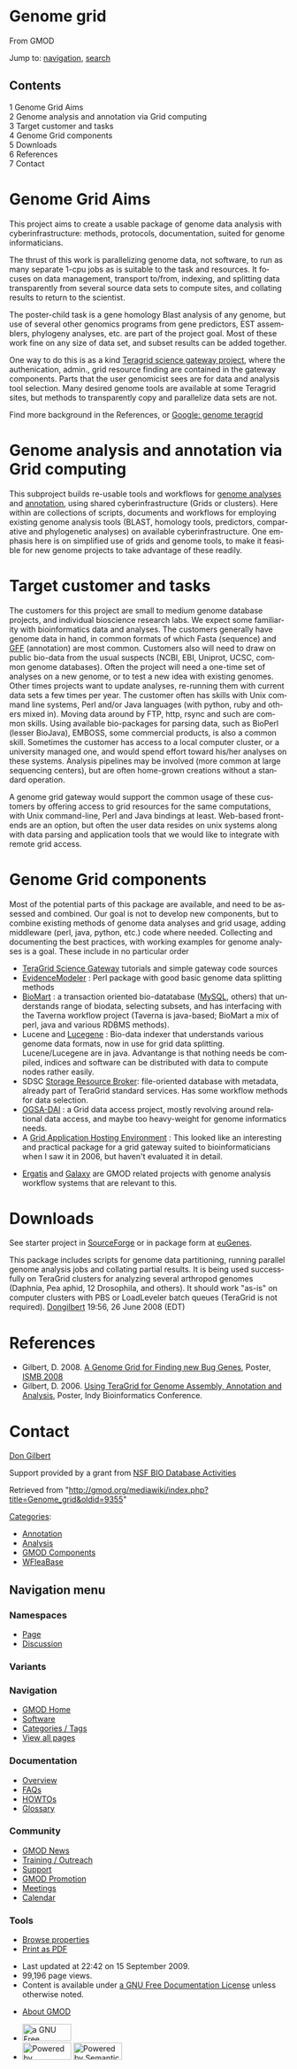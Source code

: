 <div id="mw-page-base" class="noprint">

</div>

<div id="mw-head-base" class="noprint">

</div>

<div id="content" class="mw-body" role="main">

<span id="top"></span>

<div id="mw-js-message" style="display:none;">

</div>



# <span dir="auto">Genome grid</span>

<div id="bodyContent">

<div id="siteSub">

From GMOD

</div>

<div id="contentSub">

</div>

<div id="jump-to-nav" class="mw-jump">

Jump to: [navigation](#mw-navigation), [search](#p-search)

</div>

<div id="mw-content-text" class="mw-content-ltr" lang="en" dir="ltr">

<div id="toc" class="toc">

<div id="toctitle">

## Contents

</div>

- [<span class="tocnumber">1</span> <span class="toctext">Genome Grid
  Aims</span>](#Genome_Grid_Aims)
- [<span class="tocnumber">2</span> <span class="toctext">Genome
  analysis and annotation via Grid
  computing</span>](#Genome_analysis_and_annotation_via_Grid_computing)
- [<span class="tocnumber">3</span> <span class="toctext">Target
  customer and tasks</span>](#Target_customer_and_tasks)
- [<span class="tocnumber">4</span> <span class="toctext">Genome Grid
  components</span>](#Genome_Grid_components)
- [<span class="tocnumber">5</span>
  <span class="toctext">Downloads</span>](#Downloads)
- [<span class="tocnumber">6</span>
  <span class="toctext">References</span>](#References)
- [<span class="tocnumber">7</span>
  <span class="toctext">Contact</span>](#Contact)

</div>

# <span id="Genome_Grid_Aims" class="mw-headline">Genome Grid Aims</span>

This project aims to create a usable package of genome data analysis
with cyberinfrastructure: methods, protocols, documentation, suited for
genome informaticians.

The thrust of this work is parallelizing genome data, not software, to
run as many separate 1-cpu jobs as is suitable to the task and
resources. It focuses on data management, transport to/from, indexing,
and splitting data transparently from several source data sets to
compute sites, and collating results to return to the scientist.

The poster-child task is a gene homology Blast analysis of any genome,
but use of several other genomics programs from gene predictors, EST
assemblers, phylogeny analyses, etc. are part of the project goal. Most
of these work fine on any size of data set, and subset results can be
added together.

One way to do this is as a kind
<a href="http://teragrid.org/programs/sci_gateways/"
class="external text" rel="nofollow">Teragrid science gateway
project</a>, where the authenication, admin., grid resource finding are
contained in the gateway components. Parts that the user genomicist sees
are for data and analysis tool selection. Many desired genome tools are
available at some Teragrid sites, but methods to transparently copy and
parallelize data sets are not.

Find more background in the References, or
<a href="http://www.google.com/search?q=genome+teragrid"
class="external text" rel="nofollow">Google: genome teragrid</a>

# <span id="Genome_analysis_and_annotation_via_Grid_computing" class="mw-headline">Genome analysis and annotation via Grid computing</span>

This subproject builds re-usable tools and workflows for [genome
analyses](Category:Analysis "Category:Analysis") and
[annotation](Category:Annotation "Category:Annotation"), using shared
cyberinfrastructure (Grids or clusters). Here within are collections of
scripts, documents and workflows for employing existing genome analysis
tools (BLAST, homology tools, predictors, comparative and phylogenetic
analyses) on available cyberinfrastructure. One emphasis here is on
simplified use of grids and genome tools, to make it feasible for new
genome projects to take advantage of these readily.

  

# <span id="Target_customer_and_tasks" class="mw-headline">Target customer and tasks</span>

The customers for this project are small to medium genome database
projects, and individual bioscience research labs. We expect some
familiarity with bioinformatics data and analyses. The customers
generally have genome data in hand, in common formats of which Fasta
(sequence) and [GFF](GFF "GFF") (annotation) are most common. Customers
also will need to draw on public bio-data from the usual suspects (NCBI,
EBI, Uniprot, UCSC, common genome databases). Often the project will
need a one-time set of analyses on a new genome, or to test a new idea
with existing genomes. Other times projects want to update analyses,
re-running them with current data sets a few times per year. The
customer often has skills with Unix command line systems, Perl and/or
Java languages (with python, ruby and others mixed in). Moving data
around by FTP, http, rsync and such are common skills. Using available
bio-packages for parsing data, such as BioPerl (lesser BioJava), EMBOSS,
some commercial products, is also a common skill. Sometimes the customer
has access to a local computer cluster, or a university managed one, and
would spend effort toward his/her analyses on these systems. Analysis
pipelines may be involved (more common at large sequencing centers), but
are often home-grown creations without a standard operation.

A genome grid gateway would support the common usage of these customers
by offering access to grid resources for the same computations, with
Unix command-line, Perl and Java bindings at least. Web-based front-ends
are an option, but often the user data resides on unix systems along
with data parsing and application tools that we would like to integrate
with remote grid access.

# <span id="Genome_Grid_components" class="mw-headline">Genome Grid components</span>

Most of the potential parts of this package are available, and need to
be assessed and combined. Our goal is not to develop new components, but
to combine existing methods of genome data analyses and grid usage,
adding middleware (perl, java, python, etc.) code where needed.
Collecting and documenting the best practices, with working examples for
genome analyses is a goal. These include in no particular order

- <a
  href="http://www.teragridforum.org/mediawiki/index.php?title=TG07_Gateway_Tutorial"
  class="external text" rel="nofollow">TeraGrid Science Gateway</a>
  tutorials and simple gateway code sources
- <a href="http://evidencemodeler.sourceforge.net/" class="external text"
  rel="nofollow">EvidenceModeler</a> : Perl package with good basic
  genome data splitting methods
- <a href="http://www.biomart.org" class="external text"
  rel="nofollow">BioMart</a> : a transaction oriented bio-datatabase
  ([MySQL](MySQL "MySQL"), others) that understands range of biodata,
  selecting subsets, and has interfacing with the Taverna workflow
  project (Taverna is java-based; BioMart a mix of perl, java and
  various RDBMS methods).
- Lucene and
  <a href="http://www.gmod.org/LuceGene" class="external text"
  rel="nofollow">Lucegene</a> : Bio-data indexer that understands
  various genome data formats, now in use for grid data splitting.
  Lucene/Lucegene are in java. Advantange is that nothing needs be
  compiled, indices and software can be distributed with data to compute
  nodes rather easily.
- SDSC <a href="http://www.sdsc.edu/srb/index.php/Main_Page"
  class="external text" rel="nofollow">Storage Resource Broker</a>:
  file-oriented database with metadata, already part of TeraGrid
  standard services. Has some workflow methods for data selection.
- <a href="http://www.ogsadai.org.uk/" class="external text"
  rel="nofollow">OGSA-DAI</a> : a Grid data access project, mostly
  revolving around relational data access, and maybe too heavy-weight
  for genome informatics needs.
- A <a href="http://www.realitygrid.org/AHE/" class="external text"
  rel="nofollow">Grid Application Hosting Environment</a> : This looked
  like an interesting and practical package for a grid gateway suited to
  bioinformaticians when I saw it in 2006, but haven't evaluated it in
  detail.

<!-- -->

- <a href="Ergatis" class="mw-redirect" title="Ergatis">Ergatis</a> and
  [Galaxy](Galaxy.1 "Galaxy") are GMOD related projects with genome
  analysis workflow systems that are relevant to this.

# <span id="Downloads" class="mw-headline">Downloads</span>

See starter project in
<a href="http://gmod.svn.sourceforge.net/viewvc/gmod/genogrid"
class="external text" rel="nofollow">SourceForge</a> or in package form
at <a href="http://eugenes.org/gmod/genogrid/" class="external text"
rel="nofollow">euGenes</a>.

This package includes scripts for genome data partitioning, running
parallel genome analysis jobs and collating partial results. It is being
used successfully on TeraGrid clusters for analyzing several arthropod
genomes (Daphnia, Pea aphid, 12 Drosophila, and others). It should work
"as-is" on computer clusters with PBS or LoadLeveler batch queues
(TeraGrid is not required).
[Dongilbert](User:Dongilbert "User:Dongilbert") 19:56, 26 June 2008
(EDT)

# <span id="References" class="mw-headline">References</span>

- Gilbert, D. 2008. <a
  href="http://insects.eugenes.org/species/about/genome-grid-ismb08-poster.pdf"
  class="external text" rel="nofollow">A Genome Grid for Finding new Bug
  Genes</a>, Poster,
  <a href="http://www.iscb.org/ismb2008/poster_list.php?cat=I"
  class="external text" rel="nofollow">ISMB 2008</a>
- Gilbert, D. 2006. <a
  href="http://iubio.bio.indiana.edu/biogrid/genome-on-teragrid-poster.html"
  class="external text" rel="nofollow">Using TeraGrid for Genome Assembly,
  Annotation and Analysis</a>, Poster, Indy Bioinformatics Conference.

# <span id="Contact" class="mw-headline">Contact</span>

[Don Gilbert](User:Dongilbert "User:Dongilbert")

Support provided by a grant from <a
href="http://www.nsf.gov/awardsearch/showAward.do?AwardNumber=0640462"
class="external text" rel="nofollow">NSF BIO Database Activities</a>

</div>

<div class="printfooter">

Retrieved from
"<http://gmod.org/mediawiki/index.php?title=Genome_grid&oldid=9355>"

</div>

<div id="catlinks" class="catlinks">

<div id="mw-normal-catlinks" class="mw-normal-catlinks">

[Categories](Special:Categories "Special:Categories"):

- [Annotation](Category:Annotation "Category:Annotation")
- [Analysis](Category:Analysis "Category:Analysis")
- [GMOD Components](Category:GMOD_Components "Category:GMOD Components")
- [WFleaBase](Category:WFleaBase "Category:WFleaBase")

</div>

</div>

<div class="visualClear">

</div>

</div>

</div>

<div id="mw-navigation">

## Navigation menu

<div id="mw-head">



<div id="left-navigation">

<div id="p-namespaces" class="vectorTabs" role="navigation"
aria-labelledby="p-namespaces-label">

### Namespaces

- <span id="ca-nstab-main"><a href="Genome_grid" accesskey="c"
  title="View the content page [c]">Page</a></span>
- <span id="ca-talk"><a
  href="http://gmod.org/mediawiki/index.php?title=Talk:Genome_grid&amp;action=edit&amp;redlink=1"
  accesskey="t"
  title="Discussion about the content page [t]">Discussion</a></span>

</div>

<div id="p-variants" class="vectorMenu emptyPortlet" role="navigation"
aria-labelledby="p-variants-label">

### 

### Variants[](#)

<div class="menu">

</div>

</div>

</div>

<div id="right-navigation">





</div>



</div>

</div>

</div>

<div id="mw-panel">

<div id="p-logo" role="banner">

<a href="Main_Page"
style="background-image: url(../images/GMOD-cogs.png);"
title="Visit the main page"></a>

</div>

<div id="p-Navigation" class="portal" role="navigation"
aria-labelledby="p-Navigation-label">

### Navigation

<div class="body">

- <span id="n-GMOD-Home">[GMOD Home](Main_Page)</span>
- <span id="n-Software">[Software](GMOD_Components)</span>
- <span id="n-Categories-.2F-Tags">[Categories /
  Tags](Categories)</span>
- <span id="n-View-all-pages">[View all pages](Special:AllPages)</span>

</div>

</div>

<div id="p-Documentation" class="portal" role="navigation"
aria-labelledby="p-Documentation-label">

### Documentation

<div class="body">

- <span id="n-Overview">[Overview](Overview)</span>
- <span id="n-FAQs">[FAQs](Category:FAQ)</span>
- <span id="n-HOWTOs">[HOWTOs](Category:HOWTO)</span>
- <span id="n-Glossary">[Glossary](Glossary)</span>

</div>

</div>

<div id="p-Community" class="portal" role="navigation"
aria-labelledby="p-Community-label">

### Community

<div class="body">

- <span id="n-GMOD-News">[GMOD News](GMOD_News)</span>
- <span id="n-Training-.2F-Outreach">[Training /
  Outreach](Training_and_Outreach)</span>
- <span id="n-Support">[Support](Support)</span>
- <span id="n-GMOD-Promotion">[GMOD Promotion](GMOD_Promotion)</span>
- <span id="n-Meetings">[Meetings](Meetings)</span>
- <span id="n-Calendar">[Calendar](Calendar)</span>

</div>

</div>

<div id="p-tb" class="portal" role="navigation"
aria-labelledby="p-tb-label">

### Tools

<div class="body">


- <span id="t-smwbrowselink"><a href="Special:Browse/Genome_grid" rel="smw-browse">Browse
  properties</a></span>
- <span id="t-pdf">[Print as
  PDF](http://gmod.org/mediawiki/index.php?title=Special:PdfPrint&page=Genome_grid)</span>

</div>

</div>

</div>

</div>

<div id="footer" role="contentinfo">

- <span id="footer-info-lastmod">Last updated at 22:42 on 15 September
  2009.</span>
- <span id="footer-info-viewcount">99,196 page views.</span>
- <span id="footer-info-copyright">Content is available under
  <a href="http://www.gnu.org/licenses/fdl-1.3.html" class="external"
  rel="nofollow">a GNU Free Documentation License</a> unless otherwise
  noted.</span>

<!-- -->

- <span id="footer-places-about">[About
  GMOD](GMOD:About "GMOD:About")</span>

<!-- -->

- <span id="footer-copyrightico">[<img src="http://www.gnu.org/graphics/gfdl-logo-small.png" width="88"
  height="31" alt="a GNU Free Documentation License" />](http://www.gnu.org/licenses/fdl-1.3.html)</span>
- <span id="footer-poweredbyico">[<img
  src="../mediawiki/skins/common/images/poweredby_mediawiki_88x31.png"
  width="88" height="31" alt="Powered by MediaWiki" />](http://www.mediawiki.org/)
  [<img
  src="../mediawiki/extensions/SemanticMediaWiki/resources/images/smw_button.png"
  width="88" height="31" alt="Powered by Semantic MediaWiki" />](https://www.semantic-mediawiki.org/wiki/Semantic_MediaWiki)</span>

<div style="clear:both">

</div>

</div>
